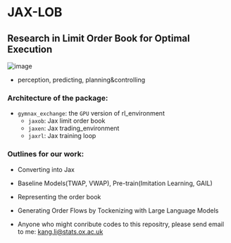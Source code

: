 # JAX-LOB

## Research in Limit Order Book for Optimal Execution


![image](https://user-images.githubusercontent.com/37290277/233871831-cd0f3afd-62c0-4e0f-a16e-71e932784211.png)

* perception, predicting, planning&controlling

### Architecture of the package:
* `gymnax_exchange`: the `GPU` version of rl_environment
  * `jaxob`: Jax limit order book
  * `jaxen`: Jax trading_environment
  * `jaxrl`: Jax training loop

### Outlines for our work:
* Converting into Jax
* Baseline Models(TWAP, VWAP), Pre-train(Imitation Learning, GAIL)
* Representing the order book
* Generating Order Flows by Tockenizing with Large Language Models


* Anyone who might conribute codes to this repositry, please send email to me: kang.li@stats.ox.ac.uk 
